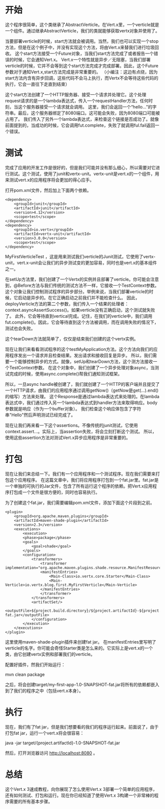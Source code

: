 # 开始

这个程序很简单，这个类继承了AbstractVerticle。在Vert.x里，一个verticle就是一个组件。通过继承AbstractVerticle，我们的类就能够获取vertx对象并使用了。

当要部署verticle的时候，start方法就会被调用。当然，我们也可以实现一个stop方法，但是在这个例子中，并没有实现这个方法，将由Vert.x来替我们进行垃圾回收。
这个start方法接受一个Future对象，当我们start方法完成了或者报告一个错误的时候，它会通知Vert.x。
Vert.x一个特性就是异步／无阻塞，当我们部署verticle的时候，它并不会等到这个start方法完成才完成部署。因此，这个Future参数对于通知Vert.x,start方法完成是非常重要的。
（小编注：这边有点绕，因为start方法内含有异步回调，这些代码不会马上执行，而Vertx不会等待这些代码的执行，它会一直往下走直到结束）

这个start方法创建了一个HTTP服务器、接受一个请求并处理它。这个处理request请求的是一个lambda表达式，传入一个requestHandler方法，任何时刻，当这个服务器接受一个请求就会调用。
这里，我们会返回一个“hello...”的字符串。最后，这个服务器绑定了8080端口。这可能会失败，因为8080端口可能被占用了。
我们传入了另外一个lambda表达式，来检查这个链接是否成功了。就像前面提到的，当成功的时候，它会调用fut.complete，失败了就调用ful.fail返回一个错误。

# 测试

完成了应用的开发工作是很好的，但是我们可能并没有那么细心，所以需要对它进行测试。这个测试，使用了junit和vertx-unit。vertx-unit是vert.x的一个组件，用来测试vert.x的应用程序将会更加的得心应手。

打开pom.xml文件，然后加上下面两个依赖。
```
<dependency>
    <groupId>junit</groupId>
    <artifactId>junit</artifactId>
    <version>4.12</version>
    <scope>test</scope>
</dependency>
<dependency>
    <groupId>io.vertx</groupId>
    <artifactId>vertx-unit</artifactId>
    <version>3.0.0</version>
    <scope>test</scope>
</dependency>
```

MyFirstVerticleTest ，这是用来测试我们verticle的Junit测试，它使用了vertx-unit，vert.x-unit会让我们的异步测试变的更加容易，同时也是vert.x的基本组件之一。

在setUp方法里，我们创建了一个Vertx的实例并且部署了verticle。你可能会注意到，@Before方法与我们传统的测试方法不一样，它接收一个TestContext参数。
这个对象让我们控制测试程序的异步部分。举例来说，当我们部署verticle的时候，它启动是异步的。在它正确启动之前我们并不能检查什么。
因此，deployVerticle方法的第二个参数，我们传入一个结果的处理者：context.asyncAssertSuccess()。如果verticle没有正确启动，这个测试就失败了。
此外，它会等待直到vertical完成。记住，在我们的verticle中，我们调用fut.complete()。因此，它会等待直到这个方法被调用，而在调用失败的情况下，测试也会失败。

这个tearDown方法就简单了，仅仅是结束我们创建的这个vertx实例。

现在让我们来看看测试程序的这个testMyApplication方法。这个方法向我们的应用程序发出一个请求并且检查结果。发出请求和接收回复是异步。
所以，我们需要一个能够控制异步的方式。就像，setUp和tearDown方法，这个测方法接收一个TestContext参数。
在这个对象中，我们创建了一个异步处理对象async，当测试完成的时候，使用async.complete()帮我们通知测试框架。

所以，一旦async handle被创建了，我们就创建了一个HTTP的客户端并且提交了一个HTTP请求，由我们的应用程序通过调用getNow()（getNow是get(...).end()的缩写）方法来处理。
这个Response是通过lambda表达式来处理的。在lambda表达式中，我们通过传入另一个lambda表达式到handler方法来取得响应。body参数就是响应（作为一个buffer对象）。
我们检查这个响应体包含了字符串"Hello"然后声明测试已经完成了。

现在让我们再来看一下这个assertions。不像传统的junit测试，它使用context.assert...。实际上，当assertion失败，将会立刻打断这个测试。
所以，使用这些assertion方法对测试Vert.x异步应用程序是非常重要的。

# 打包

现在让我们来总结一下。我们有一个应用程序和一个测试程序。现在我们需要来打包这个应用程序。
在这篇文章中，我们将应用程序打包到一个fat.jar里。fat.jar是一个单独的可执行的Jar文件，包含了所有运行这个程序的依赖。把Vert.x应用程序打包成一个文件是很方便的，同时也容易执行。

为了创建这个fat.jar，我们需要编辑pom.xml文件，添加下面这个片段到</plugins>之前。
```
<plugin>
    <groupId>org.apache.maven.plugins</groupId>
    <artifactId>maven-shade-plugin</artifactId>
    <version>2.3</version>
    <executions>
        <execution>
        <phase>package</phase>
        <goals>
            <goal>shade</goal>
        </goals>
        <configuration>
            <transformers>
                <transformer implementation="org.apache.maven.plugins.shade.resource.ManifestResourceTransformer">
                <manifestEntries>
                    <Main-Class>io.vertx.core.Starter</Main-Class>
                    <Main-Verticle>io.vertx.blog.first.MyFirstVerticle</Main-Verticle>
                </manifestEntries>
                </transformer>
            </transformers>
            <artifactSet/>
            <outputFile>${project.build.directory}/${project.artifactId}-${project.version}-fat.jar</outputFile>
            </configuration>
        </execution>
    </executions>
</plugin>
```
这里使用maven-shade-plugin插件来创建fat jar。
在manifestEntries里写明了verticle的名字。你可能会奇怪Starter类是怎么来的。它实际上是vert.x的一个类，由它创建vertx实例和部署我们的verticle。

配置好插件，然我们开始运行：

mvn clean package

之后，将会创建target/my-first-app-1.0-SNAPSHOT-fat.jar将所有的依赖都嵌入到了我们的程序之中（包括vert.x本身）。

# 执行

现在，我们有了fat jar，但是我们想要看的我们的程序运行起来。前面说了，由于打包fat jar，运行一个vert.x将会很容易：

java -jar target/{project.artifactId}-1.0-SNAPSHOT-fat.jar

然后，打开浏览器访问 [http://localhost:8080](http://localhost:8080) 。

# 总结

这个Vert.x 3速成教程，向你展现了怎么使用Vert.x 3部署一个简单的应用程序，还有如何测试、打包和运行。现在你已经知道了使用Vert.x 3构建一个非常棒的程序需要的所有基本步骤。

